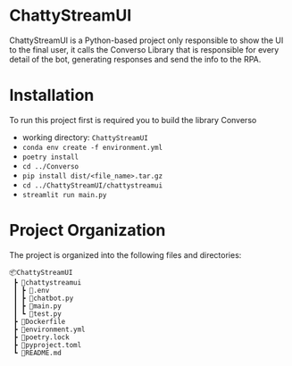 # ChattyStreamUI

ChattyStreamUI is a Python-based  project only responsible to show the UI to the final user, it calls the Converso Library that is responsible for every detail of the bot, generating responses and send the info to the RPA.

# Installation
To run this project first is required you to build the library Converso
* working directory: `ChattyStreamUI`
* `conda env create -f environment.yml`
* `poetry install`
* `cd ../Converso`
* `pip install dist/<file_name>.tar.gz`
* `cd ../ChattyStreamUI/chattystreamui`
* `streamlit run main.py`


# Project Organization

The project is organized into the following files and directories:

```
📦ChattyStreamUI
 ┣ 📂chattystreamui
 ┃ ┣ 📜.env
 ┃ ┣ 📜chatbot.py
 ┃ ┣ 📜main.py
 ┃ ┗ 📜test.py
 ┣ 📜Dockerfile
 ┣ 📜environment.yml
 ┣ 📜poetry.lock
 ┣ 📜pyproject.toml
 ┗ 📜README.md
```
